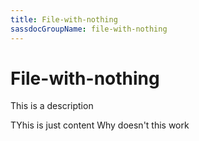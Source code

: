 ```yaml
---
title: File-with-nothing
sassdocGroupName: file-with-nothing
---
```



# File-with-nothing

This is a description








TYhis is just content
Why doesn't this work
    
    
  
  